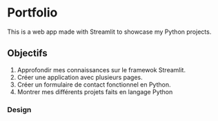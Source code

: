 # Portfolio
This is a web app made with Streamlit to showcase my Python projects.

## Objectifs

1. Approfondir mes connaissances sur le framewok Streamlit.
2. Créer une application avec plusieurs pages.
3. Créer un formulaire de contact fonctionnel en Python.
4. Montrer mes différents projets faits en langage Python 

### Design

<!-- ![Design](figma.png) -->